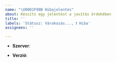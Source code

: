 ```yaml
---
name: "\U0001F98B Hibajelentés"
about: Készíts egy jelentést a javítás érdekében
title: ''
labels: 'Státusz: Várakozás..., ❗ Hiba'
assignees: ''

---
```


<!--- Kritikus (nem publikus) hibák jelentése: https://www.oldcrafters.net/kapcsolat/ -->

<!-- Melyik szerveren van a hiba? pl.: Survival -->
* **Szerver**: 
<!-- Milyen verzióval játszol a szerveren? pl.: 1.14.4 -->
* **Verzió**:

